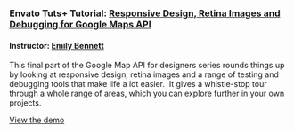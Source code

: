 ### Envato Tuts+ Tutorial: [Responsive Design, Retina Images and Debugging for Google Maps API](https://webdesign.tutsplus.com/tutorials/responsive-design-retina-images-and-debugging-for-google-maps-api--webdesign-14284)
#### Instructor: [Emily Bennett](https://tutsplus.com/authors/emily-bennett)

This final part of the Google Map API for designers series rounds things up by looking at responsive design, retina images and a range of testing and debugging tools that make life a lot easier.  It gives a whistle-stop tour through a whole range of areas, which you can explore further in your own projects.

[View the demo](http://tutsplus.github.io/Google-Maps-API--RWD--Retina-Images-and-Debugging/tutorial4_standard.html)
